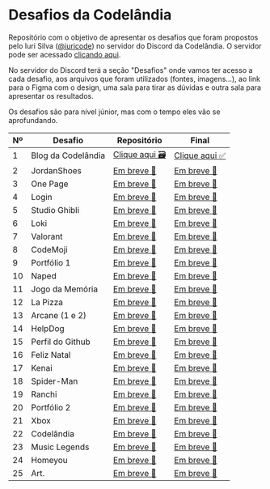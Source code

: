 # Desafios da Codelândia

Repositório com o objetivo de apresentar os desafios que foram propostos pelo Iuri Silva (<a href="https://www.instagram.com/iuricode/">@iuricode</a>) no servidor do Discord da Codelândia. O servidor pode ser acessado <a href="https://discord.com/invite/QevDJqCzaY">clicando aqui</a>.

No servidor do Discord terá a seção "Desafios" onde vamos ter acesso a cada desafio, aos arquivos que foram utilizados (fontes, imagens...), ao link para o Figma com o design, uma sala para tirar as dúvidas e outra sala para apresentar os resultados.

Os desafios são para nível júnior, mas com o tempo eles vão se aprofundando.

| Nº| Desafio                | Repositório                   | Final                         |
|---|----------------------- | ----------------------------- | ----------------------------- |
| 1 | Blog da Codelândia     | <a href="https://github.com/eaecamarano/Desafios_da_Codelandia/tree/main/Desafio%201%20-%20Blog%20da%20Codel%C3%A2ndia">Clique aqui 🗃</a> | <a href="https://blog-da-codelandia.vercel.app/">Clique aqui ✅</a> |
| 2 | JordanShoes            | <a href="">Em breve 🚧</a> | <a href="">Em breve 🚧</a> |
| 3 | One Page               | <a href="">Em breve 🚧</a> | <a href="">Em breve 🚧</a> |
| 4 | Login                  | <a href="">Em breve 🚧</a> | <a href="">Em breve 🚧</a> |
| 5 | Studio Ghibli          | <a href="">Em breve 🚧</a> | <a href="">Em breve 🚧</a> |
| 6 | Loki                   | <a href="">Em breve 🚧</a> | <a href="">Em breve 🚧</a> |
| 7 | Valorant               | <a href="">Em breve 🚧</a> | <a href="">Em breve 🚧</a> |
| 8 | CodeMoji               | <a href="">Em breve 🚧</a> | <a href="">Em breve 🚧</a> |
| 9 | Portfólio 1            | <a href="">Em breve 🚧</a> | <a href="">Em breve 🚧</a> |
| 10 | Naped                 | <a href="">Em breve 🚧</a> | <a href="">Em breve 🚧</a> |
| 11 | Jogo da Memória       | <a href="">Em breve 🚧</a> | <a href="">Em breve 🚧</a> |
| 12 | La Pizza              | <a href="">Em breve 🚧</a> | <a href="">Em breve 🚧</a> |
| 13 | Arcane (1 e 2)        | <a href="">Em breve 🚧</a> | <a href="">Em breve 🚧</a> |
| 14 | HelpDog               | <a href="">Em breve 🚧</a> | <a href="">Em breve 🚧</a> |
| 15 | Perfil do Github      | <a href="">Em breve 🚧</a> | <a href="">Em breve 🚧</a> |
| 16 | Feliz Natal           | <a href="">Em breve 🚧</a> | <a href="">Em breve 🚧</a> |
| 17 | Kenai                 | <a href="">Em breve 🚧</a> | <a href="">Em breve 🚧</a> |
| 18 | Spider-Man            | <a href="">Em breve 🚧</a> | <a href="">Em breve 🚧</a> |
| 19 | Ranchi                | <a href="">Em breve 🚧</a> | <a href="">Em breve 🚧</a> |
| 20 | Portfólio 2           | <a href="">Em breve 🚧</a> | <a href="">Em breve 🚧</a> |
| 21 | Xbox                  | <a href="">Em breve 🚧</a> | <a href="">Em breve 🚧</a> |
| 22 | Codelândia            | <a href="">Em breve 🚧</a> | <a href="">Em breve 🚧</a> |
| 23 | Music Legends         | <a href="">Em breve 🚧</a> | <a href="">Em breve 🚧</a> |
| 24 | Homeyou               | <a href="">Em breve 🚧</a> | <a href="">Em breve 🚧</a> |
| 25 | Art.                  | <a href="">Em breve 🚧</a> | <a href="">Em breve 🚧</a> |
